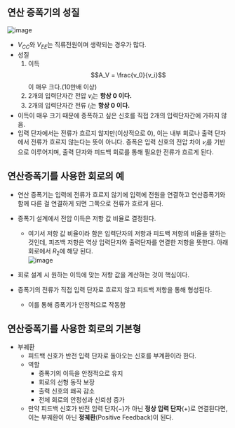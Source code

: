 ## 연산 증폭기의 성질
![image](https://github.com/user-attachments/assets/bda97f10-4ef9-4bed-a674-1a9acab292fb)

- $V_{CC}$와 $V_{EE}$는 직류전원이며 생략되는 경우가 많다.
- 성질
  1. 이득 $$A_V = \frac{v_0}{v_i}$$이 매우 크다.(10만배 이상)
  2. 2개의 입력단자간 전압 $v_i$는 **항상 0 이다.**
  3. 2개의 입력단자간 전류 $i_i$는 **항상 0 이다.**
- 이득이 매우 크기 때문에 증폭하고 싶은 신호를 직접 2개의 입력단자간에 가하지 않음.
- 입력 단자에서는 전류가 흐르지 않지만(이상적으로 0), 이는 내부 회로나 출력 단자에서 전류가 흐르지 않는다는 뜻이 아니다. 증폭은 입력 신호의 전압 차이 $𝑣_𝑖$를 기반으로 이루어지며, 출력 단자와 피드백 회로를 통해 필요한 전류가 흐르게 된다.

## 연산증폭기를 사용한 회로의 예
- 연산 증폭기는 입력에 전류가 흐르지 않기에 입력에 전원을 연결하고 연산증폭기와 함께 다른 걸 연결하게 되면 그쪽으로 전류가 흐르게 된다.
- 증폭기 설계에서 전압 이득은 저항 값 비율로 결정된다.
  - 여기서 저항 값 비율이라 함은 입력단자의 저항과 피드백 저항의 비율을 말하는 것인데, 피즈백 저항은 역상 입력단자와 출력단자를 연결한 저항을 뜻한다. 아래 회로에서 $R_2$에 해당 된다.<br>
![image](https://github.com/user-attachments/assets/3e2505a8-87f5-4448-ae49-5fad5a00000e)

- 회로 설계 시 원하는 이득에 맞는 저항 값을 계산하는 것이 핵심이다.
- 증폭기의 전류가 직접 입력 단자로 흐르지 않고 피드백 저항을 통해 형성된다.
  - 이를 통해 증폭기가 안정적으로 작동함

## 연산증폭기를 사용한 회로의 기본형
- 부궤환
  - 피드백 신호가 반전 입력 단자로 돌아오는 신호를 부계환이라 한다.
  - 역할
    - 증폭기의 이득을 안정적으로 유지
    - 회로의 선형 동작 보장
    - 출력 신호의 왜곡 감소
    - 전체 회로의 안정성과 신뢰성 증가
  - 만약 피드백 신호가 반전 입력 단자(−)가 아닌 **정상 입력 단자**(+)로 연결된다면, 이는 부궤환이 아닌 **정궤환**(Positive Feedback)이 된다.
